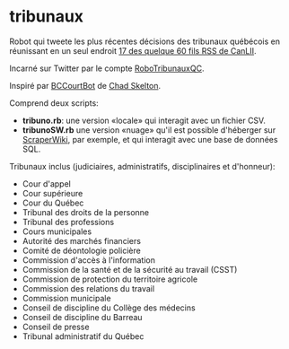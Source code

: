 # tribunaux
Robot qui tweete les plus récentes décisions des tribunaux québécois en réunissant en un seul endroit [17 des quelque 60 fils RSS de CanLII](http://www.canlii.org/fr/qc/).

Incarné sur Twitter par le compte [RoboTribunauxQC](https://twitter.com/RoboTribunauxQC).

Inspiré par [BCCourtBot](https://twitter.com/BCCourtBot) de [Chad Skelton](https://github.com/chadskelton/bc-court-bot).

Comprend deux scripts:
* **tribuno.rb**: une version «locale» qui interagit avec un fichier CSV.
* **tribunoSW.rb** une version «nuage» qu'il est possible d'héberger sur [ScraperWiki](http://scraperwiki.com), par exemple, et qui interagit avec une base de données SQL.

Tribunaux inclus (judiciaires, administratifs, disciplinaires et d'honneur):
* Cour d'appel
* Cour supérieure
* Cour du Québec
* Tribunal des droits de la personne
* Tribunal des professions
* Cours municipales
* Autorité des marchés financiers
* Comité de déontologie policière
* Commission d'accès à l'information
* Commission de la santé et de la sécurité au travail (CSST)
* Commission de protection du territoire agricole
* Commission des relations du travail
* Commission municipale
* Conseil de discipline du Collège des médecins
* Conseil de discipline du Barreau
* Conseil de presse
* Tribunal administratif du Québec
